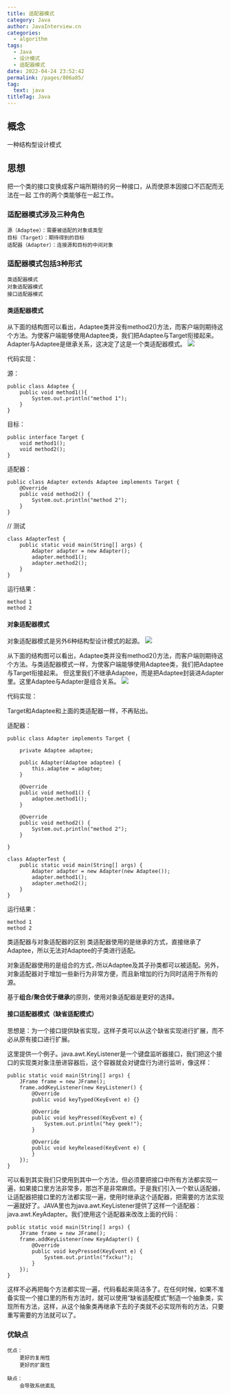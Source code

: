 ```yaml
---
title: 适配器模式
category: Java
author: JavaInterview.cn
categories: 
  - algorithm
tags: 
  - Java
  - 设计模式
  - 适配器模式
date: 2022-04-24 23:52:42
permalink: /pages/806a85/
tag: 
  text: java
titleTag: Java
---
```



## 概念
一种结构型设计模式

## 思想
把一个类的接口变换成客户端所期待的另一种接口，从而使原本因接口不匹配而无法在一起
工作的两个类能够在一起工作。

### 适配器模式涉及三种角色

    源（Adaptee）：需要被适配的对象或类型
    目标（Target）：期待得到的目标
    适配器（Adapter）：连接源和目标的中间对象


### 适配器模式包括3种形式

    类适配器模式
    对象适配器模式
    接口适配器模式
    
#### 类适配器模式

从下面的结构图可以看出，Adaptee类并没有method2()方法，而客户端则期待这个方法。为使客户端能够使用Adaptee类，我们把Adaptee与Target衔接起来。
Adapter与Adaptee是继承关系，这决定了这是一个类适配器模式。
![](/media/pictures/designpattern/adapter_1.png)


代码实现：

源：

    public class Adaptee {
        public void method1(){
            System.out.println("method 1");
        }
    }

目标：

    public interface Target {
        void method1();
        void method2();
    }

适配器：

    public class Adapter extends Adaptee implements Target {
        @Override
        public void method2() {
            System.out.println("method 2");
        }
    }

// 测试

    class AdapterTest {
        public static void main(String[] args) {
            Adapter adapter = new Adapter();
            adapter.method1();
            adapter.method2();
        }
    }

运行结果：

    method 1
    method 2


#### 对象适配器模式

对象适配器模式是另外6种结构型设计模式的起源。
![](/media/pictures/designpattern/adapter_2.png)

从下面的结构图可以看出，Adaptee类并没有method2()方法，而客户端则期待这个方法。与类适配器模式一样，为使客户端能够使用Adaptee类，我们把Adaptee与Target衔接起来。
但这里我们不继承Adaptee，而是把Adaptee封装进Adapter里。这里Adaptee与Adapter是组合关系。
![](/media/pictures/designpattern/adapter_3.png)

代码实现：

Target和Adaptee和上面的类适配器一样，不再贴出。

适配器：

    public class Adapter implements Target {
    
        private Adaptee adaptee;
    
        public Adapter(Adaptee adaptee) {
            this.adaptee = adaptee;
        }
    
        @Override
        public void method1() {
            adaptee.method1();
        }
    
        @Override
        public void method2() {
            System.out.println("method 2");
        }
    
    }

    class AdapterTest {
        public static void main(String[] args) {
            Adapter adapter = new Adapter(new Adaptee());
            adapter.method1();
            adapter.method2();
        }
    }

运行结果：

    method 1
    method 2

类适配器与对象适配器的区别
类适配器使用的是继承的方式，直接继承了Adaptee，所以无法对Adaptee的子类进行适配。

对象适配器使用的是组合的方式，·所以Adaptee及其子孙类都可以被适配。另外，对象适配器对于增加一些新行为非常方便，而且新增加的行为同时适用于所有的源。

基于**组合/聚合优于继承**的原则，使用对象适配器是更好的选择。


#### 接口适配器模式（缺省适配模式）

思想是：为一个接口提供缺省实现，这样子类可以从这个缺省实现进行扩展，而不必从原有接口进行扩展。

这里提供一个例子。java.awt.KeyListener是一个键盘监听器接口，我们把这个接口的实现类对象注册进容器后，这个容器就会对键盘行为进行监听，像这样：

    public static void main(String[] args) {
        JFrame frame = new JFrame();
        frame.addKeyListener(new KeyListener() {
            @Override
            public void keyTyped(KeyEvent e) {}

            @Override
            public void keyPressed(KeyEvent e) {
                System.out.println("hey geek!");
            }

            @Override
            public void keyReleased(KeyEvent e) {
            }
        });
    }
    
可以看到其实我们只使用到其中一个方法，但必须要把接口中所有方法都实现一遍，如果接口里方法非常多，那岂不是非常麻烦。于是我们引入一个默认适配器，让适配器把接口里的方法都实现一遍，使用时继承这个适配器，把需要的方法实现一遍就好了。JAVA里也为java.awt.KeyListener提供了这样一个适配器：java.awt.KeyAdapter。我们使用这个适配器来改改上面的代码：

    public static void main(String[] args) {
        JFrame frame = new JFrame();
        frame.addKeyListener(new KeyAdapter() {
            @Override
            public void keyPressed(KeyEvent e) {
                System.out.println("fxcku!");
            }
        });
    }
    
这样不必再把每个方法都实现一遍，代码看起来简洁多了。在任何时候，如果不准备实现一个接口里的所有方法时，就可以使用“缺省适配模式”制造一个抽象类，实现所有方法，这样，从这个抽象类再继承下去的子类就不必实现所有的方法，只要重写需要的方法就可以了。


### 优缺点

    优点：
        更好的复用性
        更好的扩展性
        
    缺点：
        会导致系统紊乱


